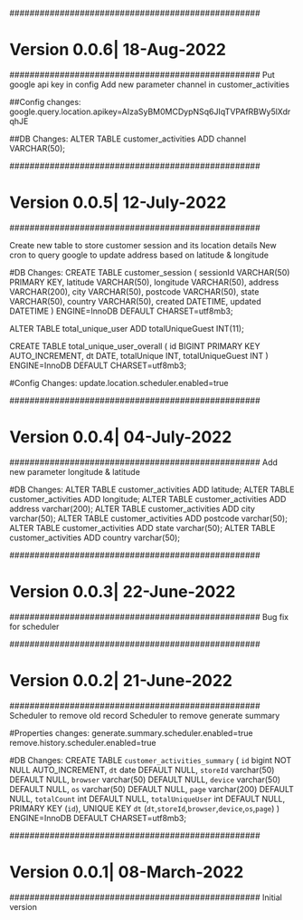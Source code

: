 ##################################################
# Version 0.0.6| 18-Aug-2022
##################################################
Put google api key in config
Add new parameter channel in customer_activities

##Config changes:
google.query.location.apikey=AIzaSyBM0MCDypNSq6JIqTVPAfRBWy5lXdrqhJE

##DB Changes:
ALTER TABLE customer_activities ADD channel VARCHAR(50);


##################################################
# Version 0.0.5| 12-July-2022
##################################################

Create new table to store customer session and its location details
New cron to query google to update address based on latitude & longitude

#DB Changes:
CREATE TABLE customer_session (
sessionId VARCHAR(50) PRIMARY KEY,
latitude VARCHAR(50),
longitude VARCHAR(50),
address VARCHAR(200),
city VARCHAR(50),
postcode VARCHAR(50),
state VARCHAR(50),
country VARCHAR(50),
created DATETIME,
updated DATETIME
) ENGINE=InnoDB DEFAULT CHARSET=utf8mb3;

ALTER TABLE total_unique_user ADD totalUniqueGuest INT(11);

CREATE TABLE total_unique_user_overall (
id BIGINT PRIMARY  KEY AUTO_INCREMENT,
dt DATE,
totalUnique INT,
totalUniqueGuest INT
) ENGINE=InnoDB DEFAULT CHARSET=utf8mb3;


#Config Changes:
update.location.scheduler.enabled=true


##################################################
# Version 0.0.4| 04-July-2022
##################################################
Add new parameter longitude & latitude

#DB Changes:
ALTER TABLE customer_activities ADD latitude;
ALTER TABLE customer_activities ADD longitude;
ALTER TABLE customer_activities ADD address  varchar(200);
ALTER TABLE customer_activities ADD city  varchar(50);
ALTER TABLE customer_activities ADD postcode  varchar(50);
ALTER TABLE customer_activities ADD state varchar(50);
ALTER TABLE customer_activities ADD country varchar(50);


##################################################
# Version 0.0.3| 22-June-2022
##################################################
Bug fix for scheduler


##################################################
# Version 0.0.2| 21-June-2022
##################################################
Scheduler to remove old record
Scheduler to remove generate summary

#Properties changes:
generate.summary.scheduler.enabled=true
remove.history.scheduler.enabled=true

#DB Changes:
CREATE TABLE `customer_activities_summary` (
  `id` bigint NOT NULL AUTO_INCREMENT,
  `dt` date DEFAULT NULL,
  `storeId` varchar(50) DEFAULT NULL,
  `browser` varchar(50) DEFAULT NULL,
  `device` varchar(50) DEFAULT NULL,
  `os` varchar(50) DEFAULT NULL,
  `page` varchar(200) DEFAULT NULL,
  `totalCount` int DEFAULT NULL,
  `totalUniqueUser` int DEFAULT NULL,
  PRIMARY KEY (`id`),
  UNIQUE KEY `dt` (`dt`,`storeId`,`browser`,`device`,`os`,`page`)
) ENGINE=InnoDB DEFAULT CHARSET=utf8mb3;


##################################################
# Version 0.0.1| 08-March-2022
##################################################
Initial version